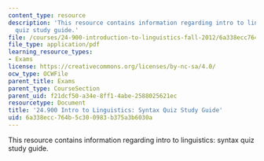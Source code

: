 ```yaml
---
content_type: resource
description: 'This resource contains information regarding intro to linguistics: syntax
  quiz study guide.'
file: /courses/24-900-introduction-to-linguistics-fall-2012/6a338ecc764b5c300983b375a3b6030a_MIT24_900F12_SntxQzGuide.pdf
file_type: application/pdf
learning_resource_types:
- Exams
license: https://creativecommons.org/licenses/by-nc-sa/4.0/
ocw_type: OCWFile
parent_title: Exams
parent_type: CourseSection
parent_uid: f21dcf50-a34e-8ff1-4abe-2588025621ec
resourcetype: Document
title: '24.900 Intro to Linguistics: Syntax Quiz Study Guide'
uid: 6a338ecc-764b-5c30-0983-b375a3b6030a
---
```

This resource contains information regarding intro to linguistics: syntax quiz study guide.